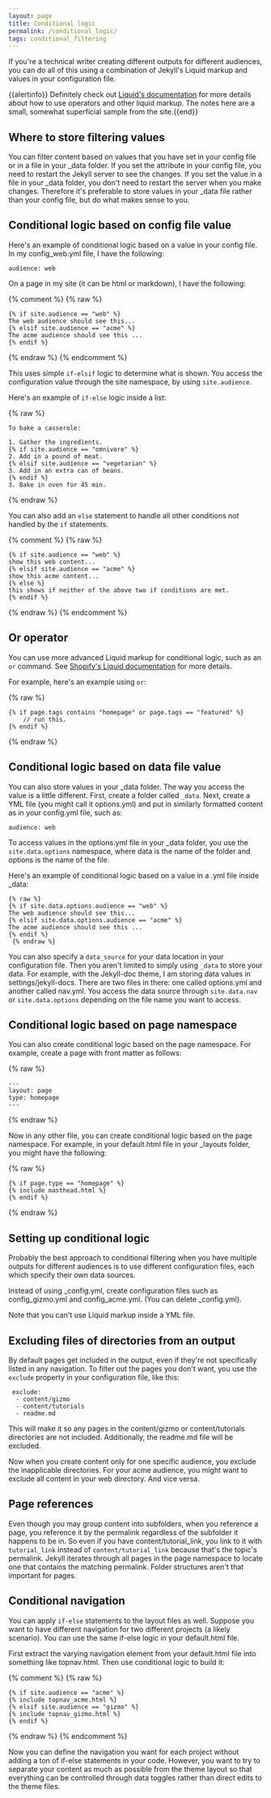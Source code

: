 ```yaml
---
layout: page
title: Conditional logic
permalink: /conditional_logic/
tags: conditional_filtering
---
```


If you're a technical writer creating different outputs for different audiences, you can do all of this using a combination of Jekyll's Liquid markup and values in your configuration file.

{{alertinfo}} Definitely check out [Liquid's documentation](http://docs.shopify.com/themes/liquid-documentation/basics) for more details about how to use operators and other liquid markup. The notes here are a small, somewhat superficial sample from the site.{{end}}

## Where to store filtering values

You can filter content based on values that you have set in your config file or in a file in your _data folder. If you set the attribute in your config file, you need to restart the Jekyll server to see the changes. If you set the value in a file in your _data folder, you don't need to restart the server when you make changes. Therefore it's preferable to store values in your _data file rather than your config file, but do what makes sense to you.

## Conditional logic based on config file value

Here's an example of conditional logic based on a value in your config file. In my config_web.yml file, I have the following:

```
audience: web
```

On a page in my site (it can be html or markdown), I have the following:


{% comment %}
{% raw %}
```
{% if site.audience == "web" %}
The web audience should see this...
{% elsif site.audience == "acme" %}
The acme audience should see this ...
{% endif %}
```
 {% endraw %}
 {% endcomment %}


This uses simple `if-elsif` logic to determine what is shown. You access the configuration value through the site namespace, by using `site.audience`.

Here's an example of `if-else` logic inside a list:

{% raw %}
```liquid
To bake a casserole:

1. Gather the ingredients.
{% if site.audience == "omnivore" %}
2. Add in a pound of meat.
{% elsif site.audience == "vegetarian" %}
3. Add in an extra can of beans.
{% endif %}
3. Bake in oven for 45 min.
```
{% endraw %}

You can also add an `else` statement to handle all other conditions not handled by the `if` statements. 

{% comment %}
{% raw %}
```
{% if site.audience == "web" %}
show this web content...
{% elsif site.audience == "acme" %}
show this acme content...
{% else %}
this shows if neither of the above two if conditions are met.
{% endif %}
```

{% endraw %}
{% endcomment %}


## Or operator

You can use more advanced Liquid markup for conditional logic, such as an `or` command. See [Shopify's Liquid documentation](http://docs.shopify.com/themes/liquid-documentation/basics/operators) for more details. 

For example, here's an example using `or`:



{% raw %}
```
{% if page.tags contains "homepage" or page.tags == "featured" %}
    // run this.
{% endif %}
```
{% endraw %}


## Conditional logic based on data file value

You can also store values in your _data folder. The way you access the value is a little different. First, create a folder called `_data`. Next, create a YML file (you might call it options.yml) and put in similarly formatted content as in your config.yml file, such as: 

```
audience: web
```

To access values in the options.yml file in your _data folder, you use the ``site.data.options`` namespace, where data is the name of the folder and options is the name of the file.


Here's an example of conditional logic based on a value in a .yml file inside _data:

```liquid
{% raw %}
{% if site.data.options.audience == "web" %}
The web audience should see this...
{% elsif site.data.options.audience == "acme" %}
The acme audience should see this ...
{% endif %}
 {% endraw %}
```

You can also specify a `data_source` for your data location in your configuration file. Then you aren't limited to simply using `_data` to store your data. For example, with the Jekyll-doc theme, I am storing data values in settings/jekyll-docs. There are two files in there: one called options.yml and another called nav.yml. You access the data source through `site.data.nav` or `site.data.options` depending on the file name you want to access.


## Conditional logic based on page namespace

You can also create conditional logic based on the page namespace. For example, create a page with front matter as follows:

{% raw %}
```liquid
---
layout: page
type: homepage
---
```
 {% endraw %}


Now in any other file, you can create conditional logic based on the page namespace. For example, in your default.html file in your _layouts folder, you might have the following:

{% raw %}
```liquid
{% if page.type == "homepage" %}
{% include masthead.html %}
{% endif %}
```
{% endraw %}


## Setting up conditional logic

Probably the best approach to conditional filtering when you have multiple outputs for different audiences is to use different configuration files, each which specify their own data sources. 

Instead of using _config.yml, create configuration files such as config_gizmo.yml and config_acme.yml. (You can delete _config.yml).

Note that you can't use Liquid markup inside a YML file. 


## Excluding files of directories from an output


 By default pages get included in the output, even if they're not specifically listed in any navigation. To filter out the pages you don't want, you use the `exclude` property in your configuration file, like this:

```liquid
 exclude:
  - content/gizmo
  - content/tutorials
  - readme.md
```

This will make it so any pages in the content/gizmo or content/tutorials directories are not included. Additionally, the readme.md file will be excluded. 

Now when you create content only for one specific audience, you exclude the inapplicable directories. For your acme audience, you might want to exclude all content in your web directory. And vice versa. 

## Page references

Even though you may group content into subfolders, when you reference a page, you reference it by the permalink regardless of the subfolder it happens to be in. So even if you have content/tutorial_link, you link to it with `tutorial_link` instead of `content/tutorial_link` because that's the topic's permalink. Jekyll iterates through all pages in the page namespace to locate one that contains the matching permalink. Folder structures aren't that important for pages.

## Conditional navigation

You can apply `if-else` statements to the layout files as well. Suppose you want to have different navigation for two different projects (a likely scenario). You can use the same if-else logic in your default.html file.

First extract the varying navigation element from your default.html file into something like topnav.html. Then use conditional logic to build it: 

{% comment %}
{% raw %}
```liquid
{% if site.audience == "acme" %}
{% include topnav_acme.html %}
{% elsif site.audience == "gizmo" %}
{% include topnav_gizmo.html %}
{% endif %}
```
{% endraw %}
{% endcomment %}


Now you can define the navigation you want for each project without adding a ton of if-else statements in your code. However, you want to try to separate your content as much as possible from the theme layout so that everything can be controlled through data toggles rather than direct edits to the theme files.


